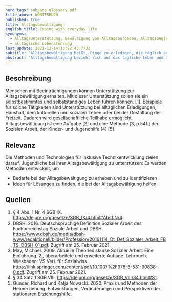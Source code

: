 ```yaml
---
hero_tags: subpage glossary pdf
title_above: WÖRTERBUCH
published: true
title: Alltagsbewältigung
english_title: Coping with everyday life
synonyms:
  - Alltagsunterstützung; Bewältigung von Alltagsaufgaben; Alltagsbegleitung
  - alltägliche Lebensführung
last_update: 2021-12-14T13:22:43.773Z
subtitle: "Alltagsbewältigung heißt, Dinge zu erledigen, die täglich anfallen."
abstract: "Alltagsbewältigung bezieht sich auf das tägliche Leben und die Aufgaben, die während des Tages zu erledigen sind. Das ist zum Beispiel das Einkaufen, das Kochen oder das Putzen. Bei der Alltagsbewältigung geht es darum, dass alle Menschen selbstbestimmt handeln können. Dabei können sie unterstützt werden."
---
```


## Beschreibung

Menschen mit Beeinträchtigungen können Unterstützung zur Alltagsbewältigung erhalten. Mit dieser Unterstützung sollen sie ein selbstbestimmtes und selbstständiges Leben führen können.
\[1]. Beispiele für solche Tätigkeiten sind Unterstützung bei alltäglichen Erledigungen, Haushalt, dem kulturellen und sozialen Leben oder bei der Gestaltung der Freizeit. Dadurch wird gesellschaftliche Teilhabe ermöglicht. Alltagsbewältigung ist eine Aufgabe \[2] und eine Methode \[3, p.54f.] der Sozialen Arbeit, der Kinder- und Jugendhilfe \[4] \[5]

## Relevanz

Die Methoden und Technologien für inklusive Technikentwicklung zielen darauf, Jugendliche bei ihrer Alltagsbewältigung zu unterstützen: Es werden Methoden entwickelt, um 
- Bedarfe bei der Alltagsbewältigung zu erheben und zu identifizieren
- Ideen für Lösungen zu finden, die bei der Alltagsbewältigung helfen.

## Quellen

<!--StartFragment-->

1. § 4 Abs. 1 Nr. 4 SGB IX. <https://dejure.org/gesetze/SGB_IX/4.html#Abs1:Nr4>.
2. DBSH. 2016. Deutschsprachige Definition Sozialer Arbeit des Fachbereichstag Soziale Arbeit und DBSH. <https://www.dbsh.de/media/dbsh-www/redaktionell/bilder/Profession/20161114_Dt_Def_Sozialer_Arbeit_FBTS_DBSH_01.pdf>. Zugriff am 25. Februar 2021.
3. May, Michael. 2009. Aktuelle Theoriediskurse Sozialer Arbeit: Eine Einführung. 2., überarbeitete und erweiterte Auflage. Lehrbuch. Wiesbaden: VS Verl. für Sozialwiss.. <https://link.springer.com/content/pdf/10.1007%2F978-3-531-90838-0.pdf>. Zugriff am 25. Februar 2021.
4. § 34 Satz 1 SGB VIII. <https://dejure.org/gesetze/SGB_VIII/34.html#S1>.
5. Günder, Richard und Katja Nowacki. 2020. Praxis und Methoden der Heimerziehung: Entwicklungen, Veränderungen und Perspektiven der stationären Erziehungshilfe. 

<!--EndFragment-->
